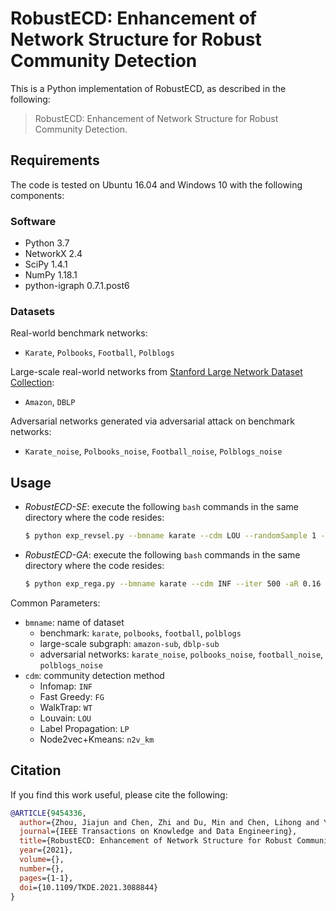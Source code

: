 # RobustECD: Enhancement of Network Structure for Robust Community Detection

This is a Python implementation of RobustECD, as described in the following:

> RobustECD: Enhancement of Network Structure for Robust Community Detection.

## Requirements

The code is tested on Ubuntu 16.04 and Windows 10 with the following components:

### Software

- Python 3.7
- NetworkX 2.4
- SciPy 1.4.1 
- NumPy 1.18.1
- python-igraph 0.7.1.post6

### Datasets

Real-world benchmark networks:

- `Karate`, `Polbooks`, `Football`, `Polblogs`

Large-scale real-world networks from [Stanford Large Network Dataset Collection](http://snap.stanford.edu/data/):

- `Amazon`, `DBLP`

Adversarial networks generated via adversarial attack on benchmark networks:

- `Karate_noise`, `Polbooks_noise`, `Football_noise`, `Polblogs_noise`

## Usage

- *RobustECD-SE*: execute the following `bash` commands in the same directory where the code resides:

  ```bash
  $ python exp_revsel.py --bmname karate --cdm LOU --randomSample 1 --sampleRatio 1.6
  ```

- *RobustECD-GA*: execute the following `bash` commands in the same directory where the code resides:

  ```bash
  $ python exp_rega.py --bmname karate --cdm INF --iter 500 -aR 0.16 -dR 0.16
  ```

Common Parameters:

- `bmname`: name of dataset
  - benchmark: `karate`, `polbooks`, `football`, `polblogs`
  - large-scale subgraph: `amazon-sub`, `dblp-sub`
  - adversarial networks: `karate_noise`, `polbooks_noise`, `football_noise`, `polblogs_noise`
- `cdm`: community detection method
  - Infomap: `INF`
  - Fast Greedy: `FG`
  - WalkTrap: `WT`
  - Louvain: `LOU`
  - Label Propagation: `LP`
  - Node2vec+Kmeans: `n2v_km`



## Citation

If you find this work useful, please cite the following:

```bib
@ARTICLE{9454336,
  author={Zhou, Jiajun and Chen, Zhi and Du, Min and Chen, Lihong and Yu, Shanqing and Chen, G. and Xuan, Qi},
  journal={IEEE Transactions on Knowledge and Data Engineering}, 
  title={RobustECD: Enhancement of Network Structure for Robust Community Detection}, 
  year={2021},
  volume={},
  number={},
  pages={1-1},
  doi={10.1109/TKDE.2021.3088844}
}
```

